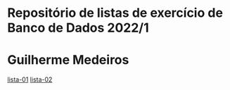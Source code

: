 # Repositório de listas de exercício de Banco de Dados 2022/1
# Guilherme Medeiros

[lista-01](lista-01.pdf)
[lista-02](lista-02.pdf)

